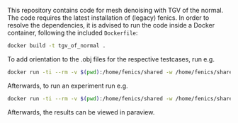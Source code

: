 This repository contains code for mesh denoising with TGV of the normal.
The code requires the latest installation of (legacy) fenics.
In order to resolve the dependencies, it is advised to run the code inside a Docker container, following the included `Dockerfile`: 
```bash
docker build -t tgv_of_normal .
```

To add orientation to the .obj files for the respective testcases, run e.g.
```bash
docker run -ti --rm -v $(pwd):/home/fenics/shared -w /home/fenics/shared/Fandisk mydolfinadjoint python3 add_orientation.py
```
Afterwards, to run an experiment run e.g. 
```bash
docker run -ti --rm -v $(pwd):/home/fenics/shared -w /home/fenics/shared/Fandisk/Newton mydolfinadjoint python3 test.py
```

Afterwards, the results can be viewed in paraview.